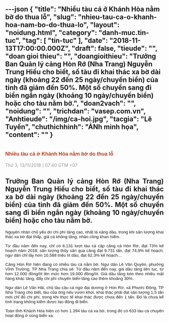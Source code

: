 ---json
{
    "title": "Nhiều tàu cá ở Khánh Hòa nằm bờ do thua lỗ",
    "slug": "nhieu-tau-ca-o-khanh-hoa-nam-bo-do-thua-lo",
    "layout": "noidung.html",
    "category": "danh-muc.tin-tuc",
    "tag": [
        "tin-tuc"
    ],
    "date": "2018-11-13T17:00:00.000Z",
    "draft": false,
    "tieude": "",
    "doan gioi thieu": "",
    "doangioithieu": "Trưởng Ban Quản lý cảng Hòn Rớ (Nha Trang) Nguyễn Trung Hiếu cho biết, số tàu đi khai thác xa bờ dài ngày (khoảng 22 đến 25 ngày/chuyến biển) của tỉnh đã giảm đến 50%. Một số chuyển sang đi biển ngắn ngày (khoảng 10 ngày/chuyến biển) hoặc cho tàu nằm bờ.",
    "doan2vach": "",
    "noidung": "",
    "trichdan": "vasep.com.vn",
    "Anhtieude": "/img/ca-hoi.jpg",
    "tacgia": "Lê Tuyến",
    "chuthichhinh": "ẢNh minh họa",
    "__content__": ""
}
---
<h1 style="text-align:start"><span style="color:#1b1b1b"><span style="font-family:Arial"><span style="background-color:#ffffff"><a class="txtTitleNewDetaila" href="http://vasep.com.vn/Tin-Tuc/1025_53662/Nhieu-tau-ca-o-Khanh-Hoa-nam-bo-do-thua-lo.htm" style="transition:color 0.3s ease-out 0s; text-decoration:none; font:bold 16px Arial; color:#bb3914">Nhiều t&agrave;u c&aacute; ở Kh&aacute;nh H&ograve;a nằm bờ do thua lỗ</a></span></span></span></h1>

<div style="text-align:start"><span style="color:#949393"><span style="background-color:#ffffff">Thứ 3, 13/11/2018 | 07:40 GTM +07</span></span></div>

<h2 style="text-align:justify">Trưởng Ban Quản l&yacute; cảng H&ograve;n Rớ (Nha Trang) Nguyễn Trung Hiếu cho biết, số t&agrave;u đi khai th&aacute;c xa bờ d&agrave;i ng&agrave;y (khoảng 22 đến 25 ng&agrave;y/chuyến biển) của tỉnh đ&atilde; giảm đến 50%. Một số chuyển sang đi biển ngắn ng&agrave;y (khoảng 10 ng&agrave;y/chuyến biển) hoặc cho t&agrave;u nằm bờ.</h2>

<div style="text-align:justify">
<p style="text-align:justify"><span style="font-size:13px"><span style="color:#1b1b1b"><span style="font-family:Arial"><span style="background-color:#ffffff"><span style="font-size:10pt">Nguy&ecirc;n nh&acirc;n chủ yếu do chi ph&iacute; tăng cao, nhất l&agrave; xăng dầu, trong khi sản lượng khai th&aacute;c xa bờ đạt thấp, gi&aacute; c&aacute; kh&ocirc;ng tăng, nh&acirc;n c&ocirc;ng khan hiếm.</span></span></span></span></span></p>

<p style="text-align:justify"><span style="font-size:13px"><span style="color:#1b1b1b"><span style="font-family:Arial"><span style="background-color:#ffffff"><span style="font-size:10pt">Từ đầu năm đến nay, chỉ c&oacute; 6.131 lượt t&agrave;u c&aacute; cập cảng c&aacute; H&ograve;n Rớ, đạt 73% kế hoạch năm 2018; sản lượng thủy sản qua cảng đạt 9.731 tấn, đạt 74,9% kế hoạch; ngư d&acirc;n chỉ lấy hơn 10,588 triệu l&iacute;t dầu, đạt 62,3% kế hoạch&hellip;</span></span></span></span></span></p>

<p style="text-align:justify"><span style="font-size:13px"><span style="color:#1b1b1b"><span style="font-family:Arial"><span style="background-color:#ffffff"><span style="font-size:10pt">Cảng H&ograve;n Rớ hiện đang c&oacute; nhiều t&agrave;u c&aacute; nằm bờ. Ngư d&acirc;n L&ecirc; Văn Quyền, phường Vĩnh Trường, TP Nha Trang chia sẻ: Từ đầu năm đến nay, gi&aacute; dầu tăng li&ecirc;n tục, từ hơn 12.000 đồng/l&iacute;t l&ecirc;n mức hơn 19.000 đồng/l&iacute;t. Gi&aacute; dầu tăng k&eacute;o theo nhiều mặt h&agrave;ng kh&aacute;c tăng, đẩy chi ph&iacute; chuyến biển tăng cao th&ecirc;m khoảng 30%.</span></span></span></span></span></p>

<p style="text-align:justify"><span style="font-size:13px"><span style="color:#1b1b1b"><span style="font-family:Arial"><span style="background-color:#ffffff"><span style="font-size:10pt">Ngư d&acirc;n L&ecirc; Văn Hải, chủ t&agrave;u c&acirc;u c&aacute; ngừ đại dương ở H&ograve;n Rớ, x&atilde; Phước Đồng, TP Nha Trang cho biết, t&agrave;u của &ocirc;ng nếu vươn khơi, khai th&aacute;c phải đạt sản lượng 1,5 tấn mới chỉ đủ chi ph&iacute;, trong khi thực tế khai th&aacute;c được chưa đến 1 tấn. Đ&oacute; l&agrave; chưa kể t&igrave;nh trạng kh&ocirc;ng kiếm được lao động đi biển.</span></span></span></span></span></p>

<p style="text-align:justify"><span style="font-size:13px"><span style="color:#1b1b1b"><span style="font-family:Arial"><span style="background-color:#ffffff"><span style="font-size:10pt">To&agrave;n tỉnh Kh&aacute;nh H&ograve;a hiện c&oacute; hơn 1.394 t&agrave;u c&aacute; xa bờ, trong đ&oacute; c&oacute; 633 t&agrave;u c&aacute; chuy&ecirc;n hoạt động ở v&ugrave;ng biển xa.</span></span></span></span></span></p>
</div>
